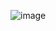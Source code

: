 ![image](https://github.com/Flamesiii/Flamesiii/assets/134642966/8497b520-b63d-4396-bfcb-4ce2440831fd)

<!---
Flamesiii/Flamesiii is a ✨ special ✨ repository because its `README.md` (this file) appears on your GitHub profile.
You can click the Preview link to take a look at your changes.
--->
